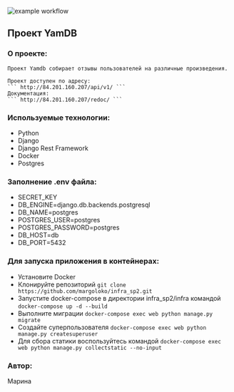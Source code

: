 ![example workflow](https://github.com/margoloko/yamdb_final/actions/workflows/yamdb_workflow.yml/badge.svg)

## Проект YamDB

### О проекте:

    Проект Yamdb собирает отзывы пользователей на различные произведения.

    Проект доступен по адресу: 
    ``` http://84.201.160.207/api/v1/ ```
    Документация:
    ``` http://84.201.160.207/redoc/ ```

### Используемые технологии:
- Python
- Django
- Django Rest Framework
- Docker
- Postgres

### Заполнение .env файла:

- SECRET_KEY
- DB_ENGINE=django.db.backends.postgresql
- DB_NAME=postgres
- POSTGRES_USER=postgres
- POSTGRES_PASSWORD=postgres
- DB_HOST=db
- DB_PORT=5432

### Для запуска приложения в контейнерах:
- Установите Docker
- Клонируйте репозиторий
``` git clone https://github.com/margoloko/infra_sp2.git ```
- Запустите docker-compose в директории infra_sp2/infra командой
``` docker-compose up -d --build ```
- Выполните миграции
``` docker-compose exec web python manage.py migrate ```
- Создайте суперпользователя
``` docker-compose exec web python manage.py createsuperuser ```
- Для сбора статики воспользуйтесь командой
``` docker-compose exec web python manage.py collectstatic --no-input ```

### Автор:
Марина
